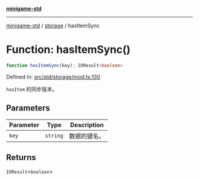 [**minigame-std**](../../../README.md)

***

[minigame-std](../../../README.md) / [storage](../README.md) / hasItemSync

# Function: hasItemSync()

```ts
function hasItemSync(key): IOResult<boolean>
```

Defined in: [src/std/storage/mod.ts:130](https://github.com/JiangJie/minigame-std/blob/ff3594872b1efbdbc13aabe99588385e855b50dc/src/std/storage/mod.ts#L130)

`hasItem` 的同步版本。

## Parameters

| Parameter | Type | Description |
| ------ | ------ | ------ |
| `key` | `string` | 数据的键名。 |

## Returns

`IOResult`\<`boolean`\>
